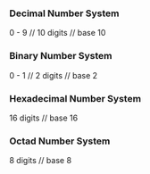 ### Decimal Number System
0 - 9 // 10 digits // base 10

### Binary Number System
0 - 1 // 2 digits // base 2

### Hexadecimal Number System
 16 digits   // base 16

### Octad Number System
 8 digits   // base 8